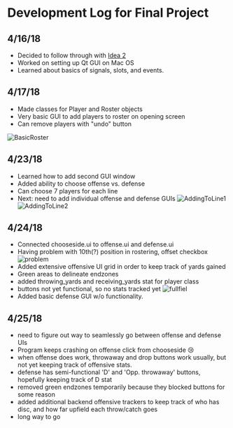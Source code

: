 # Development Log for Final Project
## 4/16/18
* Decided to follow through with [Idea 2](https://github.com/uiuc-sp18-cs126/final-project-rrout2/blob/master/PROPOSAL.md)
* Worked on setting up Qt GUI on Mac OS 
* Learned about basics of signals, slots, and events. 

## 4/17/18
* Made classes for Player and Roster objects
* Very basic GUI to add players to roster on opening screen
* Can remove players with "undo" button

![BasicRoster](https://raw.githubusercontent.com/uiuc-sp18-cs126/final-project-rrout2/master/screenshots/rostering1.png?token=Acz5q0HlI61TKFpUiy5OJS7epsixC-mOks5a6ru3wA%3D%3D)

## 4/23/18
* Learned how to add second GUI window
* Added ability to choose offense vs. defense
* Can choose 7 players for each line
* Next: need to add individual offense and defense GUIs
![AddingToLine1](https://raw.githubusercontent.com/uiuc-sp18-cs126/final-project-rrout2/master/screenshots/7online1.png?token=Acz5q3Z-QcVDmzOFCfhbKkV-S1ZLkvlGks5a6AyjwA%3D%3D)
![AddingToLine2](https://raw.githubusercontent.com/uiuc-sp18-cs126/final-project-rrout2/master/screenshots/7online2.png?token=Acz5q56csr0BbcLEGwr36KwG1A8xjptoks5a6AylwA%3D%3D)

## 4/24/18
* Connected chooseside.ui to offense.ui and defense.ui
* Having problem with 10th(?) position in rostering, offset checkbox
![problem](https://raw.githubusercontent.com/uiuc-sp18-cs126/final-project-rrout2/master/screenshots/problem_offset.png?token=Acz5q2AfxQfkzIrrtp_t1NSEySIfo67Qks5a6SdkwA%3D%3D)
* Added extensive offensive UI grid in order to keep track of yards gained
* Green areas to delineate endzones
* added throwing_yards and receiving_yards stat for player class
* buttons not yet functional, so no stats tracked yet
![fullfiel](https://raw.githubusercontent.com/uiuc-sp18-cs126/final-project-rrout2/master/screenshots/fullfieldO.png?token=Acz5q6L1cUDUtEaQjQsB9Cv8irfibqYnks5a6W8twA%3D%3D)
* Added basic defense GUI w/o functionality.

## 4/25/18
* need to figure out way to seamlessly go between offense and defense UIs
* Program keeps crashing on offense click from chooseside 😢
* when offense does work, throwaway and drop buttons work usually, but not yet keeping track of offensive stats. 
* defense has semi-functional 'D' and 'Opp. throwaway' buttons, hopefully keeping track of D stat
* removed green endzones temporarily because they blocked buttons for some reason
* added additional backend offensive trackers to keep track of who has disc, and how far upfield each throw/catch goes
* long way to go